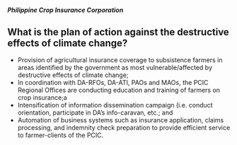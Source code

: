 ##### Philippine Crop Insurance Corporation

## What is the plan of action against the destructive effects of climate change?


 - Provision of agricultural insurance coverage to subsistence farmers in areas identified by the government as most vulnerable/affected by destructive effects of climate change;
 - In coordination with DA-RFOs, DA-ATI, PAOs and MAOs, the PCIC Regional Offices are conducting education and training of farmers on crop insurance;a
 - Intensification of  information dissemination campaign (i.e. conduct orientation, participate in DA’s info-caravan, etc.; and      
 - Automation of business systems such as insurance application, claims processing, and indemnity check preparation to provide efficient service to farmer-clients of the PCIC.

